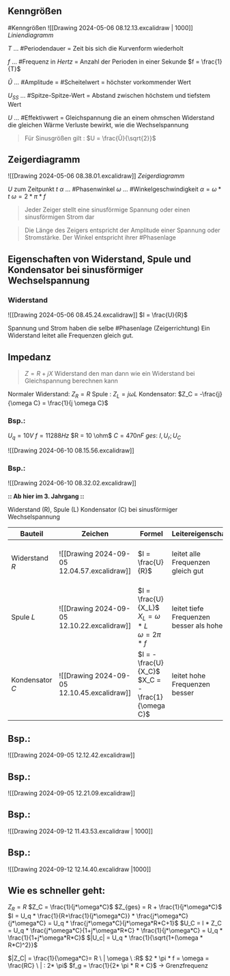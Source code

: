 
## Kenngrößen
#Kenngrößen
![[Drawing 2024-05-06 08.12.13.excalidraw | 1000]]
_Liniendiagramm_

$T$ … #Periodendauer = Zeit bis sich die Kurvenform wiederholt

$f$ … #Frequenz in $Hertz$ = Anzahl der Perioden in einer Sekunde $f = \frac{1}{T}$

$Û$ … #Amplitude = #Scheitelwert = höchster vorkommender Wert

$U_{SS}$ … #Spitze-Spitze-Wert = Abstand zwischen höchstem und tiefstem Wert

$U$ … #Effektivwert = Gleichspannung die an einem ohmschen Widerstand die gleichen Wärme Verluste bewirkt, wie die Wechselspannung

> Für Sinusgrößen gilt : $U = \frac{Û}{\sqrt{2}}$

## Zeigerdiagramm
![[Drawing 2024-05-06 08.38.01.excalidraw]]
_Zeigerdiagramm_

$U$ zum Zeitpunkt $t$ 
$\alpha$ … #Phasenwinkel
$\omega$ … #Winkelgeschwindigkeit
$\alpha = \omega * t$
$\omega = 2 * \pi * f$

>Jeder Zeiger stellt eine sinusförmige Spannung oder einen sinusförmigen Strom dar

>Die Länge des Zeigers entspricht der Amplitude einer Spannung oder Stromstärke. Der Winkel entspricht ihrer #Phasenlage

## Eigenschaften von Widerstand, Spule und Kondensator bei sinusförmiger Wechselspannung

### Widerstand
![[Drawing 2024-05-06 08.45.24.excalidraw]]
$I = \frac{U}{R}$

Spannung und Strom haben die selbe #Phasenlage (Zeigerrichtung) Ein Widerstand leitet alle Frequenzen gleich gut.

## Impedanz

> $Z = R+jX$
> Widerstand den man dann wie ein Widerstand bei Gleichspannung berechnen kann


Normaler Widerstand: $Z_R = R$
Spule : $Z_L = j \omega L$
Kondensator: $Z_C = -\frac{j}{\omega C} = \frac{1}{j \omega C}$

### Bsp.:
$U_q = 10V$
$f = 11288Hz$
$R = 10 \ohm$
$C = 470 nF$
$ges: \ I, U_r; U_C$

![[Drawing 2024-06-10 08.15.56.excalidraw]]
### Bsp.:
![[Drawing 2024-06-10 08.32.02.excalidraw]]

**:: Ab hier im 3. Jahrgang ::**

Widerstand (R), Spule (L) Kondensator (C) bei sinusförmiger Wechselspannung

| Bauteil         | Zeichen                                     | Formel                                                         | Leitereigenschaft                       | Phasenlage                                      |
| --------------- | ------------------------------------------- | -------------------------------------------------------------- | --------------------------------------- | ----------------------------------------------- |
| Widerstand $R$  | ![[Drawing 2024-09-05 12.04.57.excalidraw]] | $I = \frac{U}{R}$                                              | leitet alle Frequenzen gleich gut       | Spannung und Strom haben die gleiche Phasenlage |
| Spule $L$       | ![[Drawing 2024-09-05 12.10.22.excalidraw]] | $I = \frac{U}{X_L}$ $X_L = \omega * L$<br>$\omega = 2 \pi * f$ | leitet tiefe Frequenzen besser als hohe | Der Strom eilt gegenüber der Spannung 90° nach  |
| Kondensator $C$ | ![[Drawing 2024-09-05 12.10.45.excalidraw]] | $I = -\frac{U}{X_C}$ $X_C = - \frac{1}{\omega C}$              | leitet hohe Frequenzen besser           | Der Strom geht der Spannung um 90° vor          |

## Bsp.:
![[Drawing 2024-09-05 12.12.42.excalidraw]]

## Bsp.:
![[Drawing 2024-09-05 12.21.09.excalidraw]]
## Bsp.:
![[Drawing 2024-09-12 11.43.53.excalidraw | 1000]]
## Bsp.:
![[Drawing 2024-09-12 12.14.40.excalidraw |1000]]

## Wie es schneller geht:
$Z_R = R$
$Z_C =  \frac{1}{j*\omega*C}$
$Z_{ges} = R + \frac{1}{j*\omega*C}$
$I = U_q * \frac{1}{R+\frac{1}{j*\omega*C}} * \frac{j*\omega*C}{j*\omega*C} = U_q * \frac{j*\omega*C}{j*\omega*R*C+1}$
$U_C = I * Z_C = U_q * \frac{j*\omega*C}{1+j*\omega*R*C} * \frac{1}{j*\omega*C} = U_q * \frac{1}{1+j*\omega*R*C}$
$|U_c| = U_q * \frac{1}{\sqrt{1+(\omega * R*C)^2}}$

$|Z_C| = \frac{1}{\omega*C}= R \ | \omega \ :R$
$2 * \pi * f = \omega = \frac{RC} \ | : 2* \pi$
$f_g = \frac{1}{2* \pi * R * C}$   -> Grenzfrequenz

